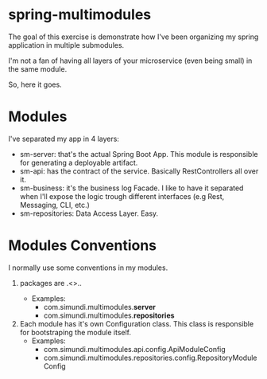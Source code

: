 # spring-multimodules

The goal of this exercise is demonstrate how I've been organizing my spring application in multiple submodules. 

I'm not a fan of having all layers of your microservice (even being small) in the same module. 

So, here it goes.


# Modules

I've separated my app in 4 layers:

* sm-server: that's the actual Spring Boot App. This module is responsible for generating a deployable artifact.
* sm-api: has the contract of the service. Basically RestControllers all over it.
* sm-business: it's the business log Facade. I like to have it separated when I'll expose the logic trough different interfaces (e.g Rest, Messaging, CLI, etc.)
* sm-repositories: Data Access Layer. Easy. 


# Modules Conventions

I normally use some conventions in my modules.

1. packages are <group name>.<>.<module name>. 
   * Examples: 
      * com.simundi.multimodules.**server**
      * com.simundi.multimodules.**repositories**
2. Each module has it's own Configuration class. This class is responsible for bootstraping the module itself.
   * Examples: 
      * com.simundi.multimodules.api.config.ApiModuleConfig
      * com.simundi.multimodules.repositories.config.RepositoryModuleConfig      
     
     